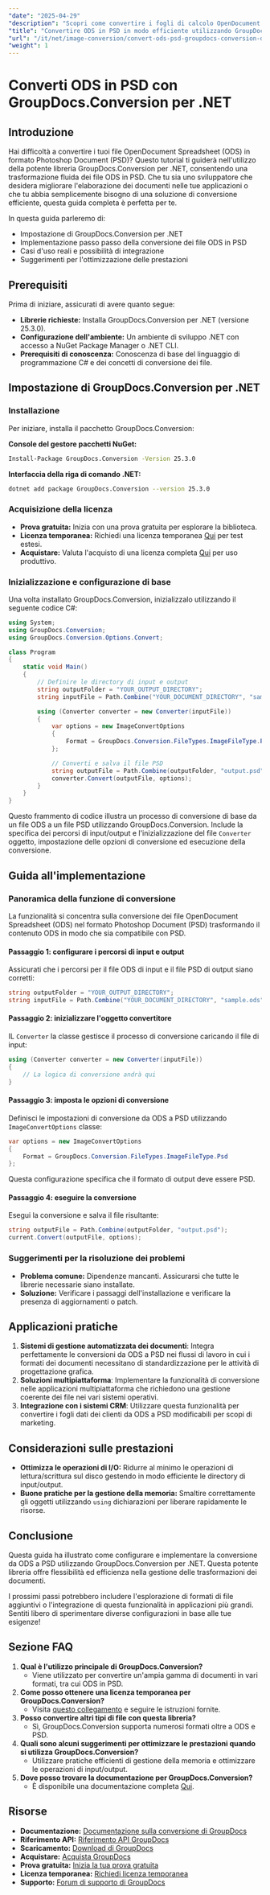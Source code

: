 ```yaml
---
"date": "2025-04-29"
"description": "Scopri come convertire i fogli di calcolo OpenDocument (ODS) in documenti Photoshop (PSD) utilizzando la potente libreria GroupDocs.Conversion in un ambiente .NET."
"title": "Convertire ODS in PSD in modo efficiente utilizzando GroupDocs.Conversion per .NET"
"url": "/it/net/image-conversion/convert-ods-psd-groupdocs-conversion-dotnet/"
"weight": 1
---
```


# Converti ODS in PSD con GroupDocs.Conversion per .NET

## Introduzione

Hai difficoltà a convertire i tuoi file OpenDocument Spreadsheet (ODS) in formato Photoshop Document (PSD)? Questo tutorial ti guiderà nell'utilizzo della potente libreria GroupDocs.Conversion per .NET, consentendo una trasformazione fluida dei file ODS in PSD. Che tu sia uno sviluppatore che desidera migliorare l'elaborazione dei documenti nelle tue applicazioni o che tu abbia semplicemente bisogno di una soluzione di conversione efficiente, questa guida completa è perfetta per te.

In questa guida parleremo di:
- Impostazione di GroupDocs.Conversion per .NET
- Implementazione passo passo della conversione dei file ODS in PSD
- Casi d'uso reali e possibilità di integrazione
- Suggerimenti per l'ottimizzazione delle prestazioni

## Prerequisiti

Prima di iniziare, assicurati di avere quanto segue:
- **Librerie richieste:** Installa GroupDocs.Conversion per .NET (versione 25.3.0).
- **Configurazione dell'ambiente:** Un ambiente di sviluppo .NET con accesso a NuGet Package Manager o .NET CLI.
- **Prerequisiti di conoscenza:** Conoscenza di base del linguaggio di programmazione C# e dei concetti di conversione dei file.

## Impostazione di GroupDocs.Conversion per .NET

### Installazione

Per iniziare, installa il pacchetto GroupDocs.Conversion:

**Console del gestore pacchetti NuGet:**
```bash
Install-Package GroupDocs.Conversion -Version 25.3.0
```

**Interfaccia della riga di comando .NET:**
```bash
dotnet add package GroupDocs.Conversion --version 25.3.0
```

### Acquisizione della licenza
- **Prova gratuita:** Inizia con una prova gratuita per esplorare la biblioteca.
- **Licenza temporanea:** Richiedi una licenza temporanea [Qui](https://purchase.groupdocs.com/temporary-license/) per test estesi.
- **Acquistare:** Valuta l'acquisto di una licenza completa [Qui](https://purchase.groupdocs.com/buy) per uso produttivo.

### Inizializzazione e configurazione di base

Una volta installato GroupDocs.Conversion, inizializzalo utilizzando il seguente codice C#:
```csharp
using System;
using GroupDocs.Conversion;
using GroupDocs.Conversion.Options.Convert;

class Program
{
    static void Main()
    {
        // Definire le directory di input e output
        string outputFolder = "YOUR_OUTPUT_DIRECTORY";
        string inputFile = Path.Combine("YOUR_DOCUMENT_DIRECTORY", "sample.ods");

        using (Converter converter = new Converter(inputFile))
        {
            var options = new ImageConvertOptions
            {
                Format = GroupDocs.Conversion.FileTypes.ImageFileType.Psd
            };

            // Converti e salva il file PSD
            string outputFile = Path.Combine(outputFolder, "output.psd");
            converter.Convert(outputFile, options);
        }
    }
}
```
Questo frammento di codice illustra un processo di conversione di base da un file ODS a un file PSD utilizzando GroupDocs.Conversion. Include la specifica dei percorsi di input/output e l'inizializzazione del file `Converter` oggetto, impostazione delle opzioni di conversione ed esecuzione della conversione.

## Guida all'implementazione

### Panoramica della funzione di conversione

La funzionalità si concentra sulla conversione dei file OpenDocument Spreadsheet (ODS) nel formato Photoshop Document (PSD) trasformando il contenuto ODS in modo che sia compatibile con PSD.

#### Passaggio 1: configurare i percorsi di input e output
Assicurati che i percorsi per il file ODS di input e il file PSD di output siano corretti:
```csharp
string outputFolder = "YOUR_OUTPUT_DIRECTORY";
string inputFile = Path.Combine("YOUR_DOCUMENT_DIRECTORY", "sample.ods");
```

#### Passaggio 2: inizializzare l'oggetto convertitore
IL `Converter` la classe gestisce il processo di conversione caricando il file di input:
```csharp
using (Converter converter = new Converter(inputFile))
{
    // La logica di conversione andrà qui
}
```

#### Passaggio 3: imposta le opzioni di conversione
Definisci le impostazioni di conversione da ODS a PSD utilizzando `ImageConvertOptions` classe:
```csharp
var options = new ImageConvertOptions
{
    Format = GroupDocs.Conversion.FileTypes.ImageFileType.Psd
};
```
Questa configurazione specifica che il formato di output deve essere PSD.

#### Passaggio 4: eseguire la conversione
Esegui la conversione e salva il file risultante:
```csharp
string outputFile = Path.Combine(outputFolder, "output.psd");
current.Convert(outputFile, options);
```

### Suggerimenti per la risoluzione dei problemi
- **Problema comune:** Dipendenze mancanti. Assicurarsi che tutte le librerie necessarie siano installate.
- **Soluzione:** Verificare i passaggi dell'installazione e verificare la presenza di aggiornamenti o patch.

## Applicazioni pratiche
1. **Sistemi di gestione automatizzata dei documenti**: Integra perfettamente le conversioni da ODS a PSD nei flussi di lavoro in cui i formati dei documenti necessitano di standardizzazione per le attività di progettazione grafica.
2. **Soluzioni multipiattaforma**: Implementare la funzionalità di conversione nelle applicazioni multipiattaforma che richiedono una gestione coerente dei file nei vari sistemi operativi.
3. **Integrazione con i sistemi CRM**: Utilizzare questa funzionalità per convertire i fogli dati dei clienti da ODS a PSD modificabili per scopi di marketing.

## Considerazioni sulle prestazioni
- **Ottimizza le operazioni di I/O:** Ridurre al minimo le operazioni di lettura/scrittura sul disco gestendo in modo efficiente le directory di input/output.
- **Buone pratiche per la gestione della memoria:** Smaltire correttamente gli oggetti utilizzando `using` dichiarazioni per liberare rapidamente le risorse.

## Conclusione

Questa guida ha illustrato come configurare e implementare la conversione da ODS a PSD utilizzando GroupDocs.Conversion per .NET. Questa potente libreria offre flessibilità ed efficienza nella gestione delle trasformazioni dei documenti.

I prossimi passi potrebbero includere l'esplorazione di formati di file aggiuntivi o l'integrazione di questa funzionalità in applicazioni più grandi. Sentiti libero di sperimentare diverse configurazioni in base alle tue esigenze!

## Sezione FAQ
1. **Qual è l'utilizzo principale di GroupDocs.Conversion?**
   - Viene utilizzato per convertire un'ampia gamma di documenti in vari formati, tra cui ODS in PSD.
2. **Come posso ottenere una licenza temporanea per GroupDocs.Conversion?**
   - Visita [questo collegamento](https://purchase.groupdocs.com/temporary-license/) e seguire le istruzioni fornite.
3. **Posso convertire altri tipi di file con questa libreria?**
   - Sì, GroupDocs.Conversion supporta numerosi formati oltre a ODS e PSD.
4. **Quali sono alcuni suggerimenti per ottimizzare le prestazioni quando si utilizza GroupDocs.Conversion?**
   - Utilizzare pratiche efficienti di gestione della memoria e ottimizzare le operazioni di input/output.
5. **Dove posso trovare la documentazione per GroupDocs.Conversion?**
   - È disponibile una documentazione completa [Qui](https://docs.groupdocs.com/conversion/net/).

## Risorse
- **Documentazione:** [Documentazione sulla conversione di GroupDocs](https://docs.groupdocs.com/conversion/net/)
- **Riferimento API:** [Riferimento API GroupDocs](https://reference.groupdocs.com/conversion/net/)
- **Scaricamento:** [Download di GroupDocs](https://releases.groupdocs.com/conversion/net/)
- **Acquistare:** [Acquista GroupDocs](https://purchase.groupdocs.com/buy)
- **Prova gratuita:** [Inizia la tua prova gratuita](https://releases.groupdocs.com/conversion/net/)
- **Licenza temporanea:** [Richiedi licenza temporanea](https://purchase.groupdocs.com/temporary-license/)
- **Supporto:** [Forum di supporto di GroupDocs](https://forum.groupdocs.com/c/conversion/10)